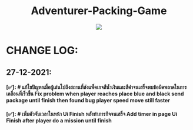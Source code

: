 
<h1 align="center">
Adventurer-Packing-Game</h1>
<p align="center"><img src="ScreenImage/Animation.gif">
</p>

# CHANGE LOG:
## 27-12-2021:
#### [✅]: # แก้ไขปัญหาเมื่อผู้เล่นไปถึงสถานที่ส่งแพ็คเกจสีน้ำเงินและสีดำจนเสร็จพบข้อผิดพลาดในการเคลื่อนที่เร็วขึ้น Fix problem when player reaches place blue and black send package until finish then found bug player speed move still faster 
#### [✅]: # เพิ่มตัวจับเวลาในหน้า Ui Finish หลังทำภารกิจจนเสร็จ Add timer in page Ui Finish after player do a mission until finish
